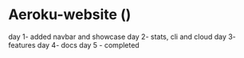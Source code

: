 ﻿# Aeroku-website ()
day 1- added navbar and showcase
day 2- stats, cli and cloud
day 3- features
day 4- docs 
day 5 - completed
